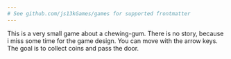 ```yaml
---
# See github.com/js13kGames/games for supported frontmatter
---
```

This is a very small game about a chewing-gum. There is no story, because i miss some time for the game design. You can move with the arrow keys. The goal is to collect coins and pass the door.